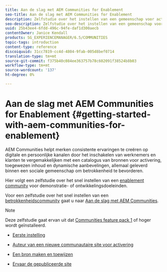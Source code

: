 ```yaml
---
title: Aan de slag met AEM Communities for Enablement
seo-title: Aan de slag met AEM Communities for Enablement
description: Zelfstudie over het instellen van een gemeenschap voor activering
seo-description: Zelfstudie over het instellen van een gemeenschap voor activering
uuid: 25b43ee4-6fdd-496c-94fe-daf1d300aecb
contentOwner: Janice Kendall
products: SG_EXPERIENCEMANAGER/6.5/COMMUNITIES
topic-tags: introduction
content-type: reference
discoiquuid: 31cc7819-cc4d-4804-9fab-005d8bef0714
translation-type: tm+mt
source-git-commit: f375b40c084ee363757b78c602091f38524b8b03
workflow-type: tm+mt
source-wordcount: '137'
ht-degree: 0%

---
```



# Aan de slag met AEM Communities for Enablement {#getting-started-with-aem-communities-for-enablement}

AEM Communities helpt merken consistente ervaringen te creëren op digitale en persoonlijke kanalen door het inschakelen van werknemers en klanten te vergemakkelijken met een catalogus van bronnen voor activering, toegewezen inhoud en dynamische aanbevelingen, allemaal geleverd binnen een sociale gemeenschap om betrokkenheid te bevorderen.

Hier volgt een zelfstudie over het snel instellen van een [enablement community](overview.md#enablement-community) voor demonstratie- of ontwikkelingsdoeleinden.

Voor een zelfstudie over het snel instellen van een [betrokkenheidscommunity](overview.md#engagement-community) gaat u naar [Aan de slag met AEM Communities](getting-started.md).

>[!NOTE]
>
>Deze zelfstudie gaat ervan uit dat [Communities feature pack 1](deploy-communities.md#latestfeaturepack) of hoger wordt geïnstalleerd.

* [Eerste instelling](enablement-setup.md)

* [Auteur van een nieuwe communautaire site voor activering](enablement-create-site.md)

* [Een bron maken en toewijzen](resource.md)

* [Ervaar de gepubliceerde site](enablement-published-site.md)

